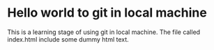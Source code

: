 # Hello world to git in local machine

This is a learning stage of using git in local machine. The file called index.html include some dummy html text.